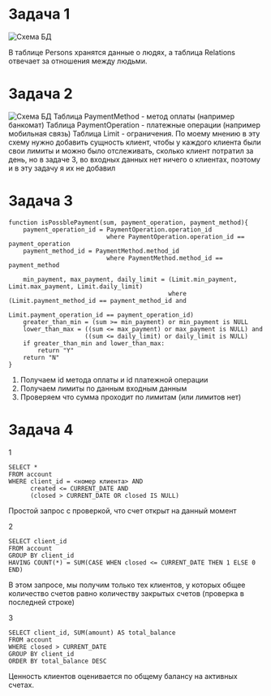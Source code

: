 # Задача 1

![Схема БД](https://i.imgur.com/W0hR4nk.png)

В таблице Persons хранятся данные о людях, а таблица Relations отвечает за отношения между людьми. 
# Задача 2

![Схема БД](https://i.imgur.com/DS72b9R.png)
Таблица PaymentMethod - метод оплаты (например банкомат)
Таблица PaymentOperation - платежные операции (например мобильная связь)
Таблица Limit - ограничения. 
По моему мнению в эту схему нужно добавить сущность клиент, чтобы у каждого клиента были свои лимиты и можно было отслеживать, сколько клиент потратил за день, но в задаче 3, во входных данных нет ничего о клиентах, поэтому и в эту задачу я их не добавил
# Задача 3
```
function isPossblePayment(sum, payment_operation, payment_method){
	payment_operation_id = PaymentOperation.operation_id
	                       where PaymentOperation.operation_id == payment_operation
	payment_method_id = PaymentMethod.method_id
	                       where PaymentMethod.method_id == payment_method
	
	min_payment, max_payment, daily_limit = (Limit.min_payment, Limit.max_payment, Limit.daily_limit)
	                                        where (Limit.payment_method_id == payment_method_id and
	                                               Limit.payment_operation_id == payment_operation_id)
	greater_than_min = (sum >= min_payment) or min_payment is NULL
	lower_than_max = ((sum <= max_payment) or max_payment is NULL) and 
	                 ((sum <= daily_limit) or daily_limit is NULL)
	if greater_than_min and lower_than_max:
		return "Y"
	return "N"
}
```
1. Получаем id метода оплаты и id платежной операции
2. Получаем лимиты по данным входным данным
3. Проверяем что сумма проходит по лимитам (или лимитов нет)
# Задача 4
1
```
SELECT * 
FROM account 
WHERE client_id = <номер клиента> AND
	  created <= CURRENT_DATE AND
	  (closed > CURRENT_DATE OR closed IS NULL)
```
Простой запрос с проверкой, что счет открыт на данный момент

2
```
SELECT client_id 
FROM account 
GROUP BY client_id 
HAVING COUNT(*) = SUM(CASE WHEN closed <= CURRENT_DATE THEN 1 ELSE 0 END)
```
В этом запросе, мы получим только тех клиентов, у которых общее количество счетов равно количеству закрытых счетов (проверка в последней строке)

3 
```
SELECT client_id, SUM(amount) AS total_balance
FROM account
WHERE closed > CURRENT_DATE
GROUP BY client_id
ORDER BY total_balance DESC
```
Ценность клиентов оценивается по общему балансу на активных счетах.
